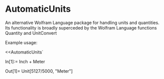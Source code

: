 # AutomaticUnits
An alternative Wolfram Language package for handling units and quantities. 
Its functionality is broadly superceded by the Wolfram Language functions Quantity and UnitConvert

Example usage:

<<AutomaticUnits`

In[1]:= Inch + Meter

Out[1]= Unit[5127/5000, "Meter"]
